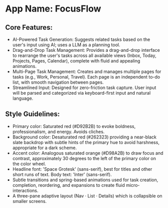 # **App Name**: FocusFlow

## Core Features:

- AI-Powered Task Generation: Suggests related tasks based on the user's input using AI; uses a LLM as a planning tool.
- Drag-and-Drop Task Management: Provides a drag-and-drop interface to rearrange the user's tasks across all available views (Inbox, Today, Projects, Pages, Calendar), complete with fluid and appealing animations.
- Multi-Page Task Management: Creates and manages multiple pages for tasks (e.g., Work, Personal, Travel). Each page is an independent to-do list, with smooth navigation between pages.
- Streamlined Input: Designed for zero-friction task capture. User input will be parsed and categorized via keyboard-first input and natural language.

## Style Guidelines:

- Primary color: Saturated red (#D92B2B) to evoke boldness, professionalism, and energy. Avoids cliches.
- Background color: Desaturated red (#262323) providing a near-black slate backdrop with subtle hints of the primary hue to avoid harshness, appropriate for a dark scheme.
- Accent color: Analogous saturated orange (#D98A2B) to draw focus and contrast, approximately 30 degrees to the left of the primary color on the color wheel.
- Headline font: 'Space Grotesk' (sans-serif), best for titles and other short runs of text. Body text: 'Inter' (sans-serif).
- Subtle transitions and spring-based animations used for task creation, completion, reordering, and expansions to create fluid micro-interactions.
- A three-pane adaptive layout (Nav · List · Details) which is collapsible on smaller screens.